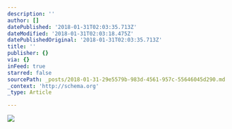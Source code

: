 ```yaml
---
description: ''
author: []
datePublished: '2018-01-31T02:03:35.713Z'
dateModified: '2018-01-31T02:03:18.475Z'
datePublishedOriginal: '2018-01-31T02:03:35.713Z'
title: ''
publisher: {}
via: {}
inFeed: true
starred: false
sourcePath: _posts/2018-01-31-29e5579b-983d-4561-957c-55646045d290.md
_context: 'http://schema.org'
_type: Article

---
```

![](https://the-grid-user-content.s3-us-west-2.amazonaws.com/5e78fe9d-bb56-429c-bd81-6d7067bff88a.jpg)